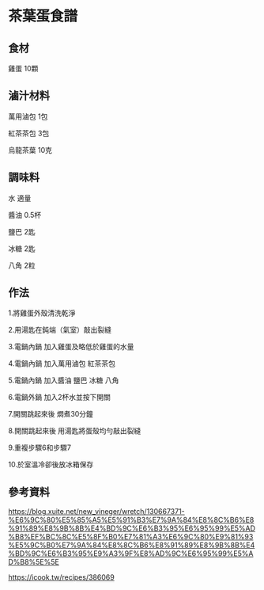 # 茶葉蛋食譜

## 食材

雞蛋 10顆

## 滷汁材料

萬用滷包 1包

紅茶茶包 3包

烏龍茶葉 10克

## 調味料

水 適量

醬油 0.5杯

鹽巴 2匙

冰糖 2匙

八角 2粒

## 作法

1.將雞蛋外殼清洗乾淨

2.用湯匙在鈍端（氣室）敲出裂縫

3.電鍋內鍋 加入雞蛋及略低於雞蛋的水量

4.電鍋內鍋 加入萬用滷包 紅茶茶包

5.電鍋內鍋 加入醬油 鹽巴 冰糖 八角

6.電鍋外鍋 加入2杯水並按下開關

7.開關跳起來後 燜煮30分鐘

8.開關跳起來後 用湯匙將蛋殼均勻敲出裂縫

9.重複步驟6和步驟7

10.於室溫冷卻後放冰箱保存

## 參考資料

<https://blog.xuite.net/new_vineger/wretch/130667371-%E6%9C%80%E5%85%A5%E5%91%B3%E7%9A%84%E8%8C%B6%E8%91%89%E8%9B%8B%E4%BD%9C%E6%B3%95%E6%95%99%E5%AD%B8%EF%BC%8C%E5%8F%B0%E7%81%A3%E6%9C%80%E9%81%93%E5%9C%B0%E7%9A%84%E8%8C%B6%E8%91%89%E8%9B%8B%E4%BD%9C%E6%B3%95%E9%A3%9F%E8%AD%9C%E6%95%99%E5%AD%B8%5E%5E>

<https://icook.tw/recipes/386069>
